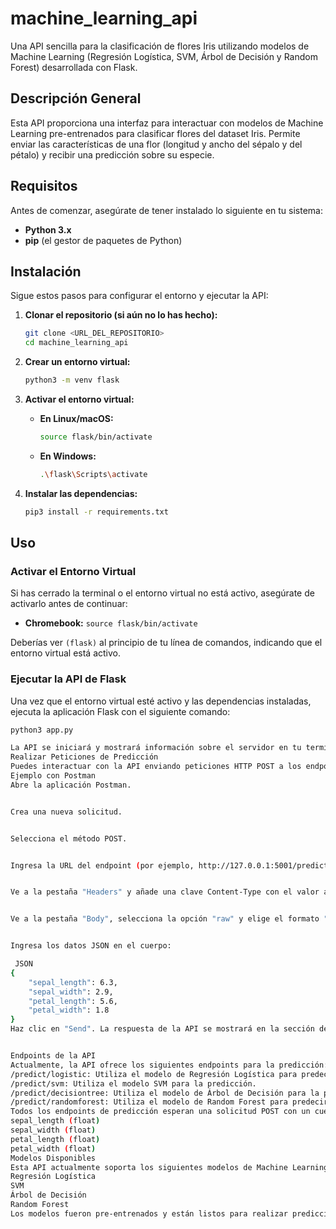 # machine_learning_api

Una API sencilla para la clasificación de flores Iris utilizando modelos de Machine Learning (Regresión Logística, SVM, Árbol de Decisión y Random Forest) desarrollada con Flask.

## Descripción General

Esta API proporciona una interfaz para interactuar con modelos de Machine Learning pre-entrenados para clasificar flores del dataset Iris. Permite enviar las características de una flor (longitud y ancho del sépalo y del pétalo) y recibir una predicción sobre su especie.

## Requisitos

Antes de comenzar, asegúrate de tener instalado lo siguiente en tu sistema:

* **Python 3.x**
* **pip** (el gestor de paquetes de Python)

## Instalación

Sigue estos pasos para configurar el entorno y ejecutar la API:

1.  **Clonar el repositorio (si aún no lo has hecho):**

    ```bash
    git clone <URL_DEL_REPOSITORIO>
    cd machine_learning_api
    ```

2.  **Crear un entorno virtual:**

    ```bash
    python3 -m venv flask
    ```

3.  **Activar el entorno virtual:**

    * **En Linux/macOS:**
        ```bash
        source flask/bin/activate
        ```
    * **En Windows:**
        ```bash
        .\flask\Scripts\activate
        ```

4.  **Instalar las dependencias:**

    ```bash
    pip3 install -r requirements.txt
    ```

## Uso

### Activar el Entorno Virtual

Si has cerrado la terminal o el entorno virtual no está activo, asegúrate de activarlo antes de continuar:

* **Chromebook:** `source flask/bin/activate`

Deberías ver `(flask)` al principio de tu línea de comandos, indicando que el entorno virtual está activo.

### Ejecutar la API de Flask

Una vez que el entorno virtual esté activo y las dependencias instaladas, ejecuta la aplicación Flask con el siguiente comando:

```bash
python3 app.py

La API se iniciará y mostrará información sobre el servidor en tu terminal, incluyendo la dirección en la que está corriendo (normalmente http://127.0.0.1:5001).
Realizar Peticiones de Predicción
Puedes interactuar con la API enviando peticiones HTTP POST a los endpoints de predicción con datos en formato JSON. 
Ejemplo con Postman
Abre la aplicación Postman.


Crea una nueva solicitud.


Selecciona el método POST.


Ingresa la URL del endpoint (por ejemplo, http://127.0.0.1:5001/predict/logistic).


Ve a la pestaña "Headers" y añade una clave Content-Type con el valor application/json.


Ve a la pestaña "Body", selecciona la opción "raw" y elige el formato "JSON".


Ingresa los datos JSON en el cuerpo:

 JSON
{
    "sepal_length": 6.3,
    "sepal_width": 2.9,
    "petal_length": 5.6,
    "petal_width": 1.8
}
Haz clic en "Send". La respuesta de la API se mostrará en la sección de resultados.


Endpoints de la API
Actualmente, la API ofrece los siguientes endpoints para la predicción:
/predict/logistic: Utiliza el modelo de Regresión Logística para predecir la especie de la flor.
/predict/svm: Utiliza el modelo SVM para la predicción.
/predict/decisiontree: Utiliza el modelo de Árbol de Decisión para la predicción.
/predict/randomforest: Utiliza el modelo de Random Forest para predecir la especie de la flor.
Todos los endpoints de predicción esperan una solicitud POST con un cuerpo JSON que contenga las siguientes claves:
sepal_length (float)
sepal_width (float)
petal_length (float)
petal_width (float)
Modelos Disponibles
Esta API actualmente soporta los siguientes modelos de Machine Learning para la clasificación de flores Iris:
Regresión Logística
SVM
Árbol de Decisión
Random Forest
Los modelos fueron pre-entrenados y están listos para realizar predicciones.

